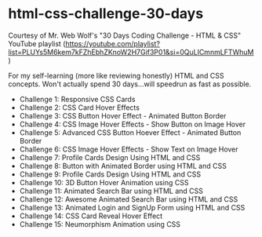 # html-css-challenge-30-days

Courtesy of Mr. Web Wolf's "30 Days Coding Challenge - HTML & CSS" YouTube playlist (https://youtube.com/playlist?list=PLUYs5M6kem7kFZhEbhZKnoW2H7Gif3P01&si=0QuLICmnmLFTWhuM)

For my self-learning (more like reviewing honestly) HTML and CSS concepts. Won't actually spend 30 days...will speedrun as fast as possible.

- Challenge 1: Responsive CSS Cards
- Challenge 2: CSS Card Hover Effects
- Challenge 3: CSS Button Hover Effect - Animated Button Border
- Challenge 4: CSS Image Hover Effects - Show Button on Image Hover
- Challenge 5: Advanced CSS Button Hoever Effect - Animated Button Border
- Challenge 6: CSS Image Hover Effects - Show Text on Image Hover
- Challenge 7: Profile Cards Design Using HTML and CSS
- Challenge 8: Button with Animated Border using HTML and CSS
- Challenge 9: Profile Cards Design Using HTML and CSS
- Challenge 10: 3D Button Hover Animation using CSS
- Challenge 11: Animated Search Bar using HTML and CSS
- Challenge 12: Awesome Animated Search Bar using HTML and CSS
- Challenge 13: Animated Login and SignUp Form using HTML and CSS
- Challenge 14: CSS Card Reveal Hover Effect
- Challenge 15: Neumorphism Animation using CSS